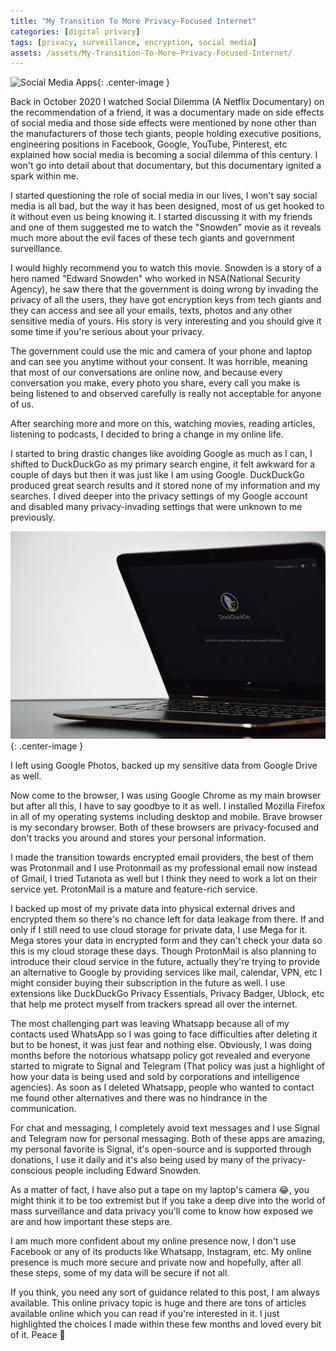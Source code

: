 ```yaml
---
title: "My Transition To More Privacy-Focused Internet"
categories: [digital privacy]
tags: [privacy, surveillance, encryption, social media]
assets: /assets/My-Transition-To-More-Privacy-Focused-Internet/
---
```


![Social Media Apps]({{page.assets}}1.jpg){: .center-image }

Back in October 2020 I watched Social Dilemma (A Netflix Documentary) on the recommendation of a friend, it was a documentary made on side effects of social media and those side effects were mentioned by none other than the manufacturers of those tech giants, people holding executive positions, engineering positions in Facebook, Google, YouTube, Pinterest, etc explained how social media is becoming a social dilemma of this century. I won't go into detail about that documentary, but this documentary ignited a spark within me.

I started questioning the role of social media in our lives, I won't say social media is all bad, but the way it has been designed, most of us get hooked to it without even us being knowing it. I started discussing it with my friends and one of them suggested me to watch the "Snowden" movie as it reveals much more about the evil faces of these tech giants and government surveillance.

I would highly recommend you to watch this movie. Snowden is a story of a hero named "Edward Snowden" who worked in NSA(National Security Agency), he saw there that the government is doing wrong by invading the privacy of all the users, they have got encryption keys from tech giants and they can access and see all your emails, texts, photos and any other sensitive media of yours. His story is very interesting and you should give it some time if you're serious about your privacy.

The government could use the mic and camera of your phone and laptop and can see you anytime without your consent. It was horrible, meaning that most of our conversations are online now, and because every conversation you make, every photo you share, every call you make is being listened to and observed carefully is really not acceptable for anyone of us.

After searching more and more on this, watching movies, reading articles, listening to podcasts, I decided to bring a change in my online life.

I started to bring drastic changes like avoiding Google as much as I can, I shifted to DuckDuckGo as my primary search engine, it felt awkward for a couple of days but then it was just like I am using Google. DuckDuckGo produced great search results and it stored none of my information and my searches. I dived deeper into the privacy settings of my Google account and disabled many privacy-invading settings that were unknown to me previously.

![DuckDuckGo](/assets/My-Transition-To-More-Privacy-Focused-Internet/2.jpg){: .center-image }

I left using Google Photos, backed up my sensitive data from Google Drive as well.

Now come to the browser, I was using Google Chrome as my main browser but after all this, I have to say goodbye to it as well. I installed Mozilla Firefox in all of my operating systems including desktop and mobile. Brave browser is my secondary browser. Both of these browsers are privacy-focused and don't tracks you around and stores your personal information.

I made the transition towards encrypted email providers, the best of them was Protonmail and I use Protonmail as my professional email now instead of Gmail, I tried Tutanota as well but I think they need to work a lot on their service yet. ProtonMail is a mature and feature-rich service.

I backed up most of my private data into physical external drives and encrypted them so there's no chance left for data leakage from there. If and only if I still need to use cloud storage for private data, I use Mega for it. Mega stores your data in encrypted form and they can't check your data so this is my cloud storage these days. Though ProtonMail is also planning to introduce their cloud service in the future, actually they're trying to provide an alternative to Google by providing services like mail, calendar, VPN, etc I might consider buying their subscription in the future as well. I use extensions like DuckDuckGo Privacy Essentials, Privacy Badger, Ublock, etc that help me protect myself from trackers spread all over the internet.

The most challenging part was leaving Whatsapp because all of my contacts used WhatsApp so I was going to face difficulties after deleting it but to be honest, it was just fear and nothing else. Obviously, I was doing months before the notorious whatsapp policy got revealed and everyone started to migrate to Signal and Telegram (That policy was just a highlight of how your data is being used and sold by corporations and intelligence agencies). As soon as I deleted Whatsapp, people who wanted to contact me found other alternatives and there was no hindrance in the communication.

For chat and messaging, I completely avoid text messages and I use Signal and Telegram now for personal messaging. Both of these apps are amazing, my personal favorite is Signal, it's open-source and is supported through donations, I use it daily and it's also being used by many of the privacy-conscious people including Edward Snowden.

As a matter of fact, I have also put a tape on my laptop's camera 😂, you might think it to be too extremist but if you take a deep dive into the world of mass surveillance and data privacy you'll come to know how exposed we are and how important these steps are.

I am much more confident about my online presence now, I don't use Facebook or any of its products like Whatsapp, Instagram, etc. My online presence is much more secure and private now and hopefully, after all these steps, some of my data will be secure if not all.

If you think, you need any sort of guidance related to this post, I am always available. This online privacy topic is huge and there are tons of articles available online which you can read if you're interested in it. I just highlighted the choices I made within these few months and loved every bit of it. Peace 💓
